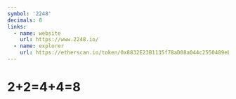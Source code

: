 ```yaml
---
symbol: '2248'
decimals: 8
links:
  - name: website
    url: https://www.2248.io/
  - name: explorer
    url: https://etherscan.io/token/0x8832E23B1135f78aD08a044c2550489eEA1E1098
---
```


# 2+2=4+4=8
